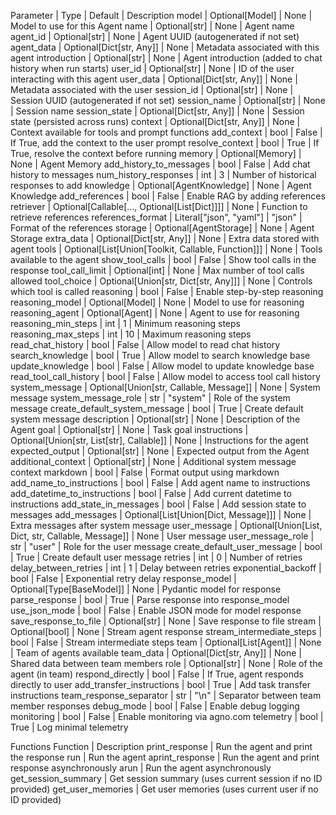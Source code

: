 Parameter | Type | Default | Description
model | Optional[Model] | None | Model to use for this Agent
name | Optional[str] | None | Agent name
agent_id | Optional[str] | None | Agent UUID (autogenerated if not set)
agent_data | Optional[Dict[str, Any]] | None | Metadata associated with this agent
introduction | Optional[str] | None | Agent introduction (added to chat history when run starts)
user_id | Optional[str] | None | ID of the user interacting with this agent
user_data | Optional[Dict[str, Any]] | None | Metadata associated with the user
session_id | Optional[str] | None | Session UUID (autogenerated if not set)
session_name | Optional[str] | None | Session name
session_state | Optional[Dict[str, Any]] | None | Session state (persisted across runs)
context | Optional[Dict[str, Any]] | None | Context available for tools and prompt functions
add_context | bool | False | If True, add the context to the user prompt
resolve_context | bool | True | If True, resolve the context before running
memory | Optional[Memory] | None | Agent Memory
add_history_to_messages | bool | False | Add chat history to messages
num_history_responses | int | 3 | Number of historical responses to add
knowledge | Optional[AgentKnowledge] | None | Agent Knowledge
add_references | bool | False | Enable RAG by adding references
retriever | Optional[Callable[..., Optional[List[Dict]]]] | None | Function to retrieve references
references_format | Literal["json", "yaml"] | "json" | Format of the references
storage | Optional[AgentStorage] | None | Agent Storage
extra_data | Optional[Dict[str, Any]] | None | Extra data stored with agent
tools | Optional[List[Union[Toolkit, Callable, Function]]] | None | Tools available to the agent
show_tool_calls | bool | False | Show tool calls in the response
tool_call_limit | Optional[int] | None | Max number of tool calls allowed
tool_choice | Optional[Union[str, Dict[str, Any]]] | None | Controls which tool is called
reasoning | bool | False | Enable step-by-step reasoning
reasoning_model | Optional[Model] | None | Model to use for reasoning
reasoning_agent | Optional[Agent] | None | Agent to use for reasoning
reasoning_min_steps | int | 1 | Minimum reasoning steps
reasoning_max_steps | int | 10 | Maximum reasoning steps
read_chat_history | bool | False | Allow model to read chat history
search_knowledge | bool | True | Allow model to search knowledge base
update_knowledge | bool | False | Allow model to update knowledge base
read_tool_call_history | bool | False | Allow model to access tool call history
system_message | Optional[Union[str, Callable, Message]] | None | System message
system_message_role | str | "system" | Role of the system message
create_default_system_message | bool | True | Create default system message
description | Optional[str] | None | Description of the Agent
goal | Optional[str] | None | Task goal
instructions | Optional[Union[str, List[str], Callable]] | None | Instructions for the agent
expected_output | Optional[str] | None | Expected output from the Agent
additional_context | Optional[str] | None | Additional system message context
markdown | bool | False | Format output using markdown
add_name_to_instructions | bool | False | Add agent name to instructions
add_datetime_to_instructions | bool | False | Add current datetime to instructions
add_state_in_messages | bool | False | Add session state to messages
add_messages | Optional[List[Union[Dict, Message]]] | None | Extra messages after system message
user_message | Optional[Union[List, Dict, str, Callable, Message]] | None | User message
user_message_role | str | "user" | Role for the user message
create_default_user_message | bool | True | Create default user message
retries | int | 0 | Number of retries
delay_between_retries | int | 1 | Delay between retries
exponential_backoff | bool | False | Exponential retry delay
response_model | Optional[Type[BaseModel]] | None | Pydantic model for response
parse_response | bool | True | Parse response into response_model
use_json_mode | bool | False | Enable JSON mode for model response
save_response_to_file | Optional[str] | None | Save response to file
stream | Optional[bool] | None | Stream agent response
stream_intermediate_steps | bool | False | Stream intermediate steps
team | Optional[List[Agent]] | None | Team of agents available
team_data | Optional[Dict[str, Any]] | None | Shared data between team members
role | Optional[str] | None | Role of the agent (in team)
respond_directly | bool | False | If True, agent responds directly to user
add_transfer_instructions | bool | True | Add task transfer instructions
team_response_separator | str | "\n" | Separator between team member responses
debug_mode | bool | False | Enable debug logging
monitoring | bool | False | Enable monitoring via agno.com
telemetry | bool | True | Log minimal telemetry

Functions
Function | Description
print_response | Run the agent and print the response
run | Run the agent
aprint_response | Run the agent and print response asynchronously
arun | Run the agent asynchronously
get_session_summary | Get session summary (uses current session if no ID provided)
get_user_memories | Get user memories (uses current user if no ID provided)
